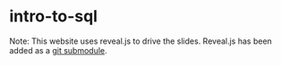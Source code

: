 # intro-to-sql

Note: This website uses reveal.js to drive the slides. Reveal.js has been added as a [git submodule](https://git-scm.com/book/en/v2/Git-Tools-Submodules).
